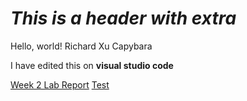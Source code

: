# *This is a header with extra*
Hello, world! Richard Xu Capybara

I have edited this on **visual studio code**

[Week 2 Lab Report](RX_Week_2_Lab_Report.html)
[Test](https://rdxu1688.github.io/cse15l-lab-reports/RX_Week_2_Lab_Report.html)
